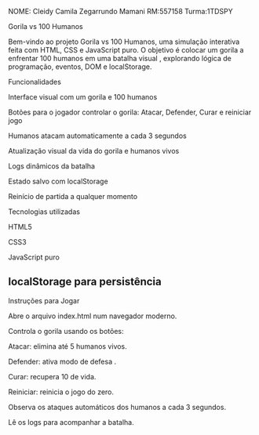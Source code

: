 NOME: Cleidy Camila Zegarrundo Mamani
RM:557158
Turma:1TDSPY

Gorila vs 100 Humanos

Bem-vindo ao projeto Gorila vs 100 Humanos, uma simulação interativa feita com HTML, CSS e JavaScript puro. O objetivo é colocar um gorila a enfrentar 100 humanos em uma batalha visual , explorando lógica de programação, eventos, DOM e localStorage.

Funcionalidades

Interface visual com um gorila e 100 humanos

Botões para o jogador controlar o gorila: Atacar, Defender, Curar e reiniciar jogo 

Humanos atacam automaticamente a cada 3 segundos

Atualização visual da vida do gorila e humanos vivos

Logs dinâmicos da batalha

Estado salvo com localStorage

Reinício de partida a qualquer momento

Tecnologias utilizadas

HTML5

CSS3

JavaScript puro

localStorage para persistência
----------------------------------------------------------
Instruções para Jogar

Abre o arquivo index.html num navegador moderno.

Controla o gorila usando os botões:

Atacar: elimina até 5 humanos vivos.

Defender: ativa modo de defesa .

Curar: recupera 10 de vida.

Reiniciar: reinicia o jogo do zero.

Observa os ataques automáticos dos humanos a cada 3 segundos.

Lê os logs para acompanhar a batalha.